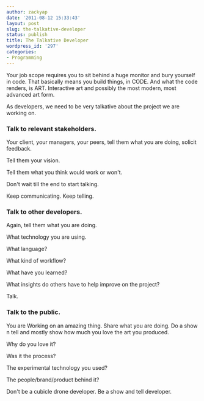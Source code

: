 ```yaml
---
author: zackyap
date: '2011-08-12 15:33:43'
layout: post
slug: the-talkative-developer
status: publish
title: The Talkative Developer
wordpress_id: '297'
categories:
- Programming
---
```


Your job scope requires you to sit behind a huge monitor and bury yourself in
code. That basically means you build things, in CODE. And what the code
renders, is ART. Interactive art and possibly the most modern, most advanced
art form.

As developers, we need to be very talkative about the project we are working
on.

### Talk to relevant stakeholders.

Your client, your managers, your peers, tell them what you are doing, solicit
feedback.

Tell them your vision.

Tell them what you think would work or won't.

Don't wait till the end to start talking.

Keep communicating. Keep telling.

### Talk to other developers.

Again, tell them what you are doing.

What technology you are using.

What language?

What kind of workflow?

What have you learned?

What insights do others have to help improve on the project?

Talk.

### Talk to the public.

You are Working on an amazing thing. Share what you are doing. Do a show n
tell and mostly show how much you love the art you produced.

Why do you love it?

Was it the process?

The experimental technology you used?

The people/brand/product behind it?

>

Don't be a cubicle drone developer. Be a show and tell developer.

